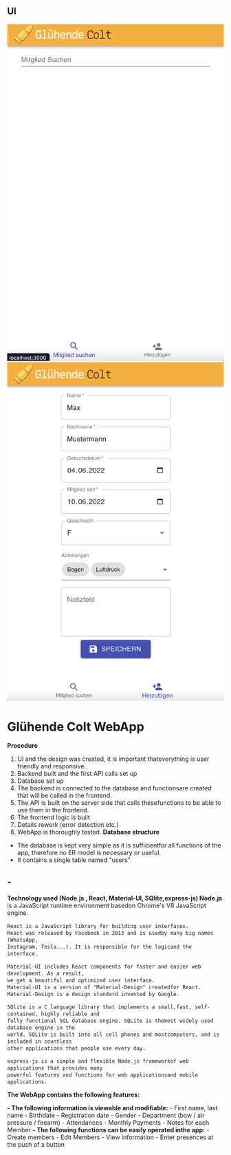 ## UI

![MainUI](./gluehendecoltAPP/public/MainUI.png)
![AddUserUI](./gluehendecoltAPP/public/AddUser.png)

# Glühende Colt WebApp

**Procedure**

1. UI and the design was created, it is important thateverything is user friendly and
   responsive.
2. Backend built and the first API calls set up
3. Database set up
4. The backend is connected to the database and functionsare created that will be
   called in the frontend.
5. The API is built on the server side that calls thesefunctions to be able to use them in
   the frontend.
6. The frontend logic is built
7. Details rework (error detection etc.)
8. WebApp is thoroughly tested.
   **Database structure**

- The database is kept very simple as it is sufficientfor all functions of the app, therefore no ER
  model is necessary or useful.
- It contains a single table named "users”

## -

**Technology used (Node.js , React, Material-UI, SQlite,express-js)
Node.js** is a JavaScript runtime environment basedon Chrome's V8 JavaScript engine.

```
React is a JavaScript library for building user interfaces.
React was released by Facebook in 2013 and is usedby many big names (WhatsApp,
Instagram, Tesla...). It is responsible for the logicand the interface.
```

```
Material-UI includes React components for faster and easier web development. As a result,
we get a beautiful and optimized user interface.
Material-UI is a version of "Material-Design" createdfor React.
Material-Design is a design standard invented by Google.
```

```
SQlite is a C language library that implements a small,fast, self-contained, highly reliable and
fully functional SQL database engine. SQLite is themost widely used database engine in the
world. SQLite is built into all cell phones and mostcomputers, and is included in countless
other applications that people use every day.
```

```
express-js is a simple and flexible Node.js frameworkof web applications that provides many
powerful features and functions for web applicationsand mobile applications.
```

**The WebApp contains the following features:**

**- The following information is viewable and modifiable:** - First name, last name - Birthdate - Registration date - Gender - Department (bow / air pressure / firearm) - Attendances - Monthly Payments - Notes for each Member
**- The following functions can be easily operated inthe app:** - Create members - Edit Members - View information - Enter presences at the push of a button
